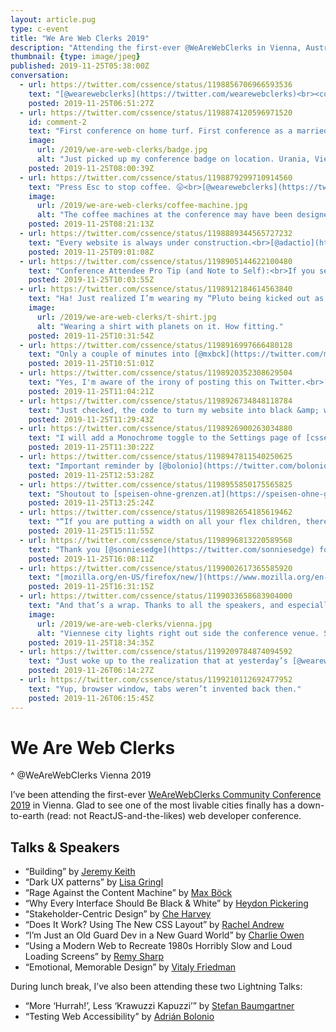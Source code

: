 ```yaml
---
layout: article.pug
type: c-event
title: "We Are Web Clerks 2019"
description: "Attending the first-ever @WeAreWebClerks in Vienna, Austria. Yes, on home turf!"
thumbnail: {type: image/jpeg}
published: 2019-11-25T05:38:00Z
conversation:
  - url: https://twitter.com/cssence/status/1198856706966593536
    text: "[@wearewebclerks](https://twitter.com/wearewebclerks)<br><code>-vienna-appearance: beautiful !important;</code><br>[cssence.com/2019/we-are-web-clerks](/2019/we-are-web-clerks/)"
    posted: 2019-11-25T06:51:27Z
  - url: https://twitter.com/cssence/status/1198874120596971520
    id: comment-2
    text: "First conference on home turf. First conference as a married man. Let’s do this.<br>[@wearewebclerks](https://twitter.com/wearewebclerks) #webclerks"
    image:
      url: /2019/we-are-web-clerks/badge.jpg
      alt: "Just picked up my conference badge on location. Urania, Vienna, Austria."
    posted: 2019-11-25T08:00:39Z
  - url: https://twitter.com/cssence/status/1198879299710914560
    text: "Press Esc to stop coffee. 😛<br>[@wearewebclerks](https://twitter.com/wearewebclerks) #webclerks"
    image:
      url: /2019/we-are-web-clerks/coffee-machine.jpg
      alt: "The coffee machines at the conference may have been designed by a developer."
    posted: 2019-11-25T08:21:13Z
  - url: https://twitter.com/cssence/status/1198889344565727232
    text: "Every website is always under construction.<br>[@adactio](https://twitter.com/adactio) #webclerks<br>Yes.<br>[cssence.com/2019/just-launch](/2019/just-launch/)"
    posted: 2019-11-25T09:01:08Z
  - url: https://twitter.com/cssence/status/1198905144622100480
    text: "Conference Attendee Pro Tip (and Note to Self):<br>If you see a speaker,<br>don’t be shy,<br>just say “Hi!”<br>#webclerks"
    posted: 2019-11-25T10:03:55Z
  - url: https://twitter.com/cssence/status/1198912184614563840
    text: "Ha! Just realized I’m wearing my “Pluto being kicked out as a planet” T-shirt at <span lang=\"de\">Urania Sternwarte. </span>#webclerks #coincidence"
    image:
      url: /2019/we-are-web-clerks/t-shirt.jpg
      alt: "Wearing a shirt with planets on it. How fitting."
    posted: 2019-11-25T10:31:54Z
  - url: https://twitter.com/cssence/status/1198916997666480128
    text: "Only a couple of minutes into [@mxbck](https://twitter.com/mxbck)’s talk at #webclerks and my neck hurts from constant nodding. #IndieWeb [cssence.com/2019/leaving-social-sites](/2019/leaving-social-sites/)"
    posted: 2019-11-25T10:51:01Z
  - url: https://twitter.com/cssence/status/1198920352308629504
    text: "Yes, I'm aware of the irony of posting this on Twitter.<br>[cssence.com/2015/own-your-own-data](/2015/own-your-own-data/)"
    posted: 2019-11-25T11:04:21Z
  - url: https://twitter.com/cssence/status/1198926734848118784
    text: "Just checked, the code to turn my website into black &amp; white fits into a tweet.<br><br><code>:root, .card, .browse a {<br>&nbsp; --color-accent: var(--color-dark);<br>}<br>.mood, nav .browse a, .imprint {<br>&nbsp; --color-accent: var(--color-lighter);<br>}</code><br><br>[@heydonworks](https://twitter.com/heydonworks) #webclerks"
    posted: 2019-11-25T11:29:43Z
  - url: https://twitter.com/cssence/status/1198926900263034880
    text: "I will add a Monochrome toggle to the Settings page of [cssence.com](https://cssence.com/).<br><br>As soon as I have a Settings page."
    posted: 2019-11-25T11:30:22Z
  - url: https://twitter.com/cssence/status/1198947811540250625
    text: "Important reminder by [@bolonio](https://twitter.com/bolonio) that Accessibility should be part of the overall process and not something that can be fixed later.<br>Couldn’t agree more. #webclerks<br>[cssence.com/2017/accessibility-for-everyone](/2017/accessibility-for-everyone/)"
    posted: 2019-11-25T12:53:28Z
  - url: https://twitter.com/cssence/status/1198955850175565825
    text: "Shoutout to [speisen-ohne-grenzen.at](https://speisen-ohne-grenzen.at/) for their innovative lunch options at [@wearewebclerks](https://twitter.com/wearewebclerks) #webclerks"
    posted: 2019-11-25T13:25:24Z
  - url: https://twitter.com/cssence/status/1198982654185619462
    text: "“If you are putting a width on all your flex children, there's a good chance you want grid instead.” [@rachelandrew](https://twitter.com/rachelandrew) #webclerks"
    posted: 2019-11-25T15:11:55Z
  - url: https://twitter.com/cssence/status/1198996813220589568
    text: "Thank you [@sonniesedge](https://twitter.com/sonniesedge) for making me realize I’m a grandfather now.<br>[cssence.com/2017/being-online-for-20-years](/2017/being-online-for-20-years/)"
    posted: 2019-11-25T16:08:11Z
  - url: https://twitter.com/cssence/status/1199002617365585920
    text: "[mozilla.org/en-US/firefox/new/](https://www.mozilla.org/en-US/firefox/new/)<br><br>[@sonniesedge](https://twitter.com/sonniesedge) #webclerks"
    posted: 2019-11-25T16:31:15Z
  - url: https://twitter.com/cssence/status/1199033658683904000
    text: "And that’s a wrap. Thanks to all the speakers, and especially everyone at [@wearewebclerks](https://twitter.com/wearewebclerks) for putting Vienna on the map and making this web conference a reality. 💙"
    image:
      url: /2019/we-are-web-clerks/vienna.jpg
      alt: "Viennese city lights right out side the conference venue. Some Christmas decoration already in place."
    posted: 2019-11-25T18:34:35Z
  - url: https://twitter.com/cssence/status/1199209784874094592
    text: "Just woke up to the realization that at yesterday’s [@wearewebclerks](https://twitter.com/wearewebclerks) I’ve been standing next to [@g16n](https://twitter.com/g16n) 🙀<br>Big deal! [@SelfHTML](https://twitter.com/SELFHTML) got me into this industry. Back when years started with 19, not a day went by without me having a browser window with [selfhtml.org](https://selfhtml.org/) open."
    posted: 2019-11-26T06:14:27Z
  - url: https://twitter.com/cssence/status/1199210112692477952
    text: "Yup, browser window, tabs weren’t invented back then."
    posted: 2019-11-26T06:15:45Z
---
```


# We Are Web Clerks
^ @WeAreWebClerks Vienna 2019

I’ve been attending the first-ever [WeAreWebClerks Community Conference 2019](https://webclerks.at/) in Vienna. Glad to see one of the most livable cities finally has a down-to-earth (read: not ReactJS-and-the-likes) web developer conference.

<h2 id="talks">Talks &amp; Speakers</h2>

- “Building” by [Jeremy Keith](https://twitter.com/adactio)
- “Dark UX patterns” by [Lisa Gringl](https://twitter.com/kringal)
- “Rage Against the Content Machine” by [Max Böck](https://twitter.com/mxbck)
- “Why Every Interface Should Be Black & White” by [Heydon Pickering](https://twitter.com/heydonworks)
- “Stakeholder-Centric Design” by [Che Harvey](https://twitter.com/chebydesign)
- “Does It Work? Using The New CSS Layout” by [Rachel Andrew](https://twitter.com/rachelandrew)
- “I’m Just an Old Guard Dev in a New Guard World” by [Charlie Owen](https://twitter.com/sonniesedge)
- “Using a Modern Web to Recreate 1980s Horribly Slow and Loud Loading Screens” by [Remy Sharp](https://twitter.com/rem)
- “Emotional, Memorable Design” by [Vitaly Friedman](https://twitter.com/smashingmag)

During lunch break, I’ve also been attending these two Lightning Talks:

- “More ‘Hurrah!’, Less ‘Krawuzzi Kapuzzi’” by [Stefan Baumgartner](https://twitter.com/ddprrt)
- “Testing Web Accessibility” by [Adrián Bolonio](https://twitter.com/bolonio)
